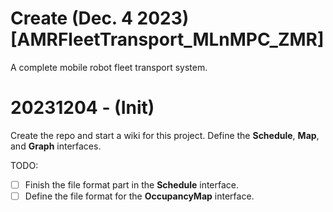 # Create (Dec. 4 2023) [AMRFleetTransport_MLnMPC_ZMR]
A complete mobile robot fleet transport system.

# 20231204 - (Init)
Create the repo and start a wiki for this project.
Define the **Schedule**, **Map**, and **Graph** interfaces.

TODO:
- [ ] Finish the file format part in the **Schedule** interface.
- [ ] Define the file format for the **OccupancyMap** interface.
